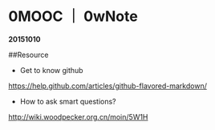 # 0MOOC ｜ 0wNote

 **20151010**
 
 
##Resource
- Get to know github

https://help.github.com/articles/github-flavored-markdown/
- How to ask smart questions?

http://wiki.woodpecker.org.cn/moin/5W1H